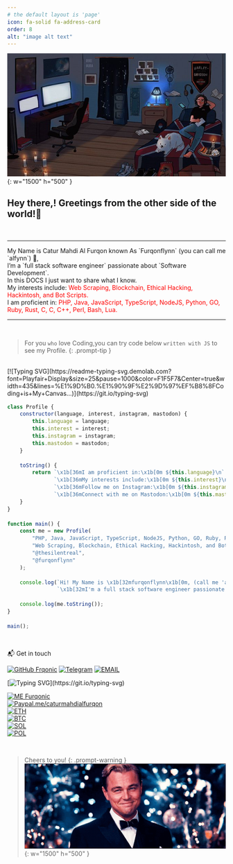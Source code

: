 ```yaml
---
# the default layout is 'page'
icon: fa-solid fa-address-card
order: 8
alt: "image alt text"
---
```


![cheers](/assets/img/docimg/code1.jpeg){: w="1500" h="500" }

## Hey there,! Greetings from the other side of the world!👋
<br>
<hr>
 My Name is Catur Mahdi Al Furqon known As `Furqonflynn` (you can call me `alfynn`) 👋, <br>
I’m a `full stack software engineer` passionate about `Software Development`. <br> In this DOCS I just want to share what I know. <br>
My interests include: <span style="color: #FF0000 !important;">Web Scraping, Blockchain, Ethical Hacking, Hackintosh, and Bot Scripts.</span> <br>
I am proficient in: <span style="color: #FF0000 !important;">PHP, Java, JavaScript, TypeScript, NodeJS, Python, GO, Ruby, Rust, C, C, C++, Perl, Bash, Lua.</span>
<hr> <br>

> For you `who` love Coding,you can try code below `written with JS` to see my Profile.
{: .prompt-tip }

<br>
[![Typing SVG](https://readme-typing-svg.demolab.com?font=Playfair+Display&size=25&pause=1000&color=F1F5F7&Center=true&width=435&lines=%E1%9D%B0.%E1%90%9F%E2%9D%97%EF%B8%8FCoding+is+My+Canvas...)](https://git.io/typing-svg)
    
```javascript
class Profile {
    constructor(language, interest, instagram, mastodon) {
        this.language = language;
        this.interest = interest;
        this.instagram = instagram;
        this.mastodon = mastodon;
    }

    toString() {
        return `\x1b[36mI am proficient in:\x1b[0m ${this.language}\n` +
               `\x1b[36mMy interests include:\x1b[0m ${this.interest}\n` +
               `\x1b[36mFollow me on Instagram:\x1b[0m ${this.instagram}\n` +
               `\x1b[36mConnect with me on Mastodon:\x1b[0m ${this.mastodon}`;
    }
}

function main() {
    const me = new Profile(
        "PHP, Java, JavaScript, TypeScript, NodeJS, Python, GO, Ruby, Rust, C, C, C++, Perl, Bash, Lua.",
        "Web Scraping, Blockchain, Ethical Hacking, Hackintosh, and Bot Scripts.",
        "@thesilentreal",
        "@furqonflynn"
    );

    console.log(`Hi! My Name is \x1b[32mfurqonflynn\x1b[0m, (call me 'alfynn) 👋! I just want to share what I know.\n` +
                `\x1b[32mI'm a full stack software engineer passionate about Software Development.\x1b[0m\n`);

    console.log(me.toString());
}

main();
```
<br>

  📬 Get in touch

  [![GitHub Frqonic](https://img.shields.io/github/followers/caturmahdialfurqon?label=follow%20github&style=flat-square)](https://github.com/caturmahdialfurqon)
  [![Telegram](https://img.shields.io/badge/Telegram-DMme-orange)](https://t.me/edwinbagas7)
  [![EMAIL](https://img.shields.io/badge/Email-caturmahdialfurqon-blue)](mailto:caturmahdi.alfurqon@icloud.com)
  <br>

  [![Typing SVG](https://readme-typing-svg.herokuapp.com?font=Creepster&size=25&color=FFFFFF&left=true&lines=Buy+Me+Coffee!.....)](https://git.io/typing-svg)

  [![ME Furqonic](https://img.shields.io/badge/SUPPORT-ME-succsess.svg?style=flat)](Support)
  <br>
  [![Paypal.me/caturmahdialfurqon](https://ionicabizau.github.io/badges/paypal.svg)](https://paypal.me/caturmahdialfurqon)
  <br>
  [![ETH ](https://img.shields.io/badge/ETH-0x07Fe74030B01B1F9A9c2699929d7CAFDa66Ebf06-informational.svg?style=flat)](https://etherscan.io/address/0x07Fe74030B01B1F9A9c2699929d7CAFDa66Ebf06) <br>
  [![BTC ](https://img.shields.io/badge/BTC-bc1qf8d3fcl4zf08qy3ecz8jyw3cf8y8urd0s2g32s-informational.svg?style=flat)](https://www.blockchain.com/explorer/addresses/btc/bc1qf8d3fcl4zf08qy3ecz8jyw3cf8y8urd0s2g32s)<br>
  [![SOL ](https://img.shields.io/badge/SOL-73hvmQLGmfxXiJqvqiG2MwZReC9H3tFusZJGfffrBHpy-informational.svg?style=flat)](https://solscan.io/account/73hvmQLGmfxXiJqvqiG2MwZReC9H3tFusZJGfffrBHpy)<br>
  [![POL ](https://img.shields.io/badge/MATIC-0x07Fe74030B01B1F9A9c2699929d7CAFDa66Ebf06-informational.svg?style=flat)](https://blockscan.com/address/0x07Fe74030B01B1F9A9c2699929d7CAFDa66Ebf06#)

  <br>

> Cheers to you!
{: .prompt-warning }
![cheers](/assets/img/docimg/Cheers2u.gif){: w="1500" h="500" }
